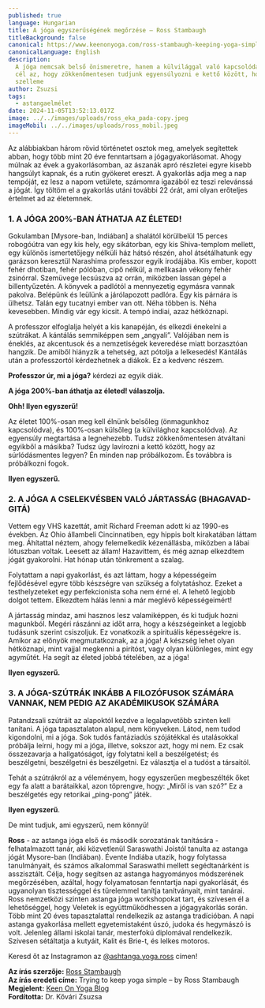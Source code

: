 ```yaml
---
published: true
language: Hungarian
title: A jóga egyszerűségének megőrzése – Ross Stambaugh
titleBackground: false
canonical: https://www.keenonyoga.com/ross-stambaugh-keeping-yoga-simple/
canonicalLanguage: English
description:
  A jóga nemcsak belső önismeretre, hanem a külvilággal való kapcsolódásra is tanít – mindkettőt 100%-osan megélve. A
  cél az, hogy zökkenőmentesen tudjunk egyensúlyozni e kettő között, hogy életünket teljes egészében áthathassa a jóga
  szelleme
author: Zsuzsi
tags:
  - astangaelmélet
date: 2024-11-05T13:52:13.017Z
image: ../../images/uploads/ross_eka_pada-copy.jpeg
imageMobil: ../../images/uploads/ross_mobil.jpeg
---
```


Az alábbiakban három rövid történetet osztok meg, amelyek segítettek abban, hogy több mint 20 éve fenntartsam a
jógagyakorlásomat. Ahogy múlnak az évek a gyakorlásomban, az ászanák apró részletei egyre kisebb hangsúlyt kapnak, és a
rutin gyökeret ereszt. A gyakorlás adja meg a nap tempóját, ez lesz a napom vetülete, számomra igazából ez teszi
relevánssá a jógát. Így töltöm el a gyakorlás utáni további 22 órát, ami olyan erőteljes értelmet ad az életemnek.

### 1. A JÓGA 200%-BAN ÁTHATJA AZ ÉLETED!

Gokulamban [Mysore-ban, Indiában] a shalától körülbelül 15 perces robogóútra van egy kis hely, egy sikátorban, egy kis
Shiva-templom mellett, egy különös ismertetőjegy nélküli ház hátsó részén, ahol átsétálhatunk egy garázson keresztül
Narashima professzor egyik irodájába. Kis ember, kopott fehér dhotiban, fehér pólóban, cipő nélkül, a mellkasán vékony
fehér zsinórral. Szemüvege lecsúszva az orrán, miközben lassan gépel a billentyűzetén. A könyvek a padlótól a
mennyezetig egymásra vannak pakolva. Belépünk és leülünk a járólapozott padlóra. Egy kis párnára is ülhetsz. Talán egy
tucatnyi ember van ott. Néha többen is. Néha kevesebben. Mindig vár egy kicsit. A tempó indiai, azaz hétköznapi.

A professzor elfoglalja helyét a kis kanapéján, és elkezdi énekelni a szútrákat. A kántálás semmiképpen sem „angyali”.
Valójában nem is éneklés, az akcentusok és a nemzetiségek keveredése miatt borzasztóan hangzik. De amiből hiányzik a
tehetség, azt pótolja a lelkesedés! Kántálás után a professzortól kérdezhetnek a diákok. Ez a kedvenc részem.

**Professzor úr, mi a jóga?** kérdezi az egyik diák.

**A jóga 200%-ban áthatja az életed! válaszolja.**

**Ohh! Ilyen egyszerű!**

<div class="blog-island-section">Az életet 100%-osan meg kell élnünk belsőleg (önmagunkhoz kapcsolódva), és 100%-osan külsőleg (a külvilághoz kapcsolódva). Az egyensúly megtartása a legnehezebb. Tudsz zökkenőmentesen átváltani egyikből a másikba? Tudsz úgy lavírozni a kettő között, hogy az súrlódásmentes legyen? Én minden nap próbálkozom. És továbbra is próbálkozni fogok.</div>

**Ilyen egyszerű.**

### 2. A JÓGA A CSELEKVÉSBEN VALÓ JÁRTASSÁG (BHAGAVAD-GITÁ)

Vettem egy VHS kazettát, amit Richard Freeman adott ki az 1990-es években. Az Ohio állambeli Cincinnatiben, egy hippis
bolt kirakatában láttam meg. Áhítattal néztem, ahogy felemelkedik kézenállásba, miközben a lábai lótuszban voltak.
Leesett az állam! Hazavittem, és még aznap elkezdtem jógát gyakorolni. Hat hónap után tönkrement a szalag.

Folytattam a napi gyakorlást, és azt láttam, hogy a képességeim fejlődésével egyre több készségre van szükség a
folytatáshoz. Ezeket a testhelyzeteket egy perfekcionista soha nem érné el. A lehető legjobb dolgot tettem. Elkezdtem
hálás lenni a már meglévő képességeimért!

<div class="blog-island-section">A jártasság mindaz, ami hasznos lesz valamiképpen, és ki tudjuk hozni magunkból. Megéri rászánni az időt arra, hogy a készségeinket a legjobb tudásunk szerint csiszoljuk. Ez vonatkozik a spirituális képességekre is. Amikor az előnyök megmutatkoznak, az a jóga! A készség lehet olyan hétköznapi, mint vajjal megkenni a pirítóst, vagy olyan különleges, mint egy agyműtét. Ha segít az életed jobbá tételében, az a jóga!</div>

**Ilyen egyszerű.**

### 3. A JÓGA-SZÚTRÁK INKÁBB A FILOZÓFUSOK SZÁMÁRA VANNAK, NEM PEDIG AZ AKADÉMIKUSOK SZÁMÁRA

<div class="blog-island-section">Patandzsali szútráit az alapoktól kezdve a legalapvetőbb szinten kell tanítani. A jóga tapasztalaton alapul, nem könyveken. Látod, nem tudod kigondolni, mi a jóga. Sok tudós fantáziadús szójátékkal és utalásokkal próbálja leírni, hogy mi a jóga, illetve, sokszor azt, hogy mi nem. Ez csak összezavarja a hallgatóságot, így folytatni kell a beszélgetést; és beszélgetni, beszélgetni és beszélgetni. Ez választja el a tudóst a társaitól.</div>

Tehát a szútrákról az a véleményem, hogy egyszerűen megbeszélték őket egy fa alatt a barátaikkal, azon töprengve, hogy:
„Miről is van szó?” Ez a beszélgetés egy retorikai „ping-pong” játék.

**Ilyen egyszerű**.

De mint tudjuk, ami egyszerű, nem könnyű!

**Ross** - az astanga jóga első és második sorozatának tanítására -felhatalmazott tanár, aki közvetlenül Saraswathi
Joistól tanulta az astanga jógát Mysore-ban (Indiában). Évente Indiába utazik, hogy folytassa tanulmányait, és számos
alkalommal Saraswathi mellett segédtanárként is asszisztált. Célja, hogy segítsen az astanga hagyományos módszerének
megőrzésében, azáltal, hogy folyamatosan fenntartja napi gyakorlását, és ugyanolyan tisztességgel és türelemmel tanítja
tanítványait, mint tanárai. Ross nemzetközi szinten astanga jóga workshopokat tart, és szívesen él a lehetőséggel, hogy
Veletek is együttműködhessen a jógagyakorlás során. Több mint 20 éves tapasztalattal rendelkezik az astanga tradícióban.
A napi astanga gyakorlása mellett egyetemistaként úszó, judoka és hegymászó is volt. Jelenleg állami iskolai tanár,
mesterfokú diplomával rendelkezik. Szívesen sétáltatja a kutyáit, Kalit és Brie-t, és lelkes motoros.

Keresd őt az Instagramon az [@ashtanga.yoga.ross](https://www.instagram.com/ashtanga.yoga.ross/) címen!

**Az írás szerzője:** [Ross Stambaugh](https://ashtangayogaross.com)  
**Az írás eredeti címe:** Trying to keep yoga simple – by Ross Stambaugh  
**Megjelent:** [Keen On Yoga Blog](https://www.keenonyoga.com/ross-stambaugh-keeping-yoga-simple/)  
**Fordította:** Dr. Kővári Zsuzsa
